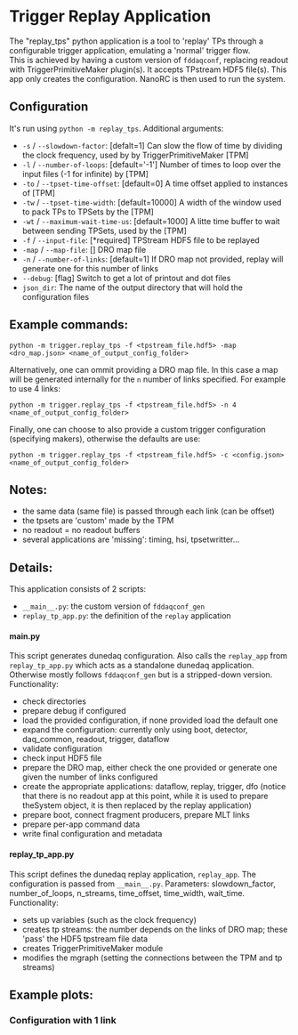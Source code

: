 # Trigger Replay Application

The "replay_tps" python application is a tool to 'replay' TPs through a configurable trigger application, emulating a 'normal' trigger flow. <br>
This is achieved by having a custom version of `fddaqconf`, replacing readout with TriggerPrimitiveMaker plugin(s). It accepts TPstream HDF5 file(s). This app only creates the configuration. NanoRC is then used to run the system.

## Configuration
It's run using `python -m replay_tps`. Additional arguments:
- `-s` / `--slowdown-factor`: [defalt=1] Can slow the flow of time by dividing the clock frequency, used by by TriggerPrimitiveMaker [TPM]
- `-l` / `--number-of-loops`: [default='-1'] Number of times to loop over the input files (-1 for infinite) by [TPM]
- `-to` / `--tpset-time-offset`: [default=0] A time offset applied to instances of [TPM]
- `-tw` / `--tpset-time-width`: [default=10000] A width of the window used to pack TPs to TPSets by the [TPM]
- `-wt` / `--maximum-wait-time-us`: [default=1000] A litte time buffer to wait between sending TPSets, used by the [TPM]
- `-f` / `--input-file`: [*required] TPStream HDF5 file to be replayed
- `-map` / `--map-file`: [] DRO map file
- `-n` / `--number-of-links`: [default=1] If DRO map not provided, replay will generate one for this number of links
- `--debug`: [flag] Switch to get a lot of printout and dot files
- `json_dir`: The name of the output directory that will hold the configuration files

## Example commands:
```
python -m trigger.replay_tps -f <tpstream_file.hdf5> -map <dro_map.json> <name_of_output_config_folder>
```
Alternatively, one can ommit providing a DRO map file. In this case a map will be generated internally for the `n` number of links specified. For example to use 4 links:
```
python -m trigger.replay_tps -f <tpstream_file.hdf5> -n 4 <name_of_output_config_folder>
```
Finally, one can choose to also provide a custom trigger configuration (specifying makers), otherwise the defaults are use:
```
python -m trigger.replay_tps -f <tpstream_file.hdf5> -c <config.json> <name_of_output_config_folder>
```

## Notes:
- the same data (same file) is passed through each link (can be offset)
- the tpsets are 'custom' made by the TPM
- no readout = no readout buffers
- several applications are 'missing': timing, hsi, tpsetwritter...

## Details:
This application consists of 2 scripts:
- `__main__.py`: the custom version of `fddaqconf_gen`
- `replay_tp_app.py`: the definition of the `replay` application

#### __main__.py
This script generates dunedaq configuration. Also calls the `replay_app` from `replay_tp_app.py` which acts as a standalone dunedaq application. Otherwise mostly follows `fddaqconf_gen` but is a stripped-down version.
Functionality:
- check directories
- prepare debug if configured
- load the provided configuration, if none provided load the default one
- expand the configuration: currently only using boot, detector, daq_common, readout, trigger, dataflow
- validate configuration
- check input HDF5 file
- prepare the DRO map, either check the one provided or generate one given the number of links configured
- create the appropriate applications: dataflow, replay, trigger, dfo (notice that there is no readout app at this point, while it is used to prepare theSystem object, it is then replaced by the replay application)
- prepare boot, connect fragment producers, prepare MLT links
- prepare per-app command data
- write final configuration and metadata

#### replay_tp_app.py
This script defines the dunedaq replay application, `replay_app`. The configuration is passed from `__main__.py`. Parameters: slowdown_factor, number_of_loops, n_streams, time_offset, time_width, wait_time. Functionality:
- sets up variables (such as the clock frequency)
- creates tp streams: the number depends on the links of DRO map; these 'pass' the HDF5 tpstream file data
- creates TriggerPrimitiveMaker module
- modifies the mgraph (setting the connections between the TPM and tp streams)

## Example plots:
### Configuration with 1 link

